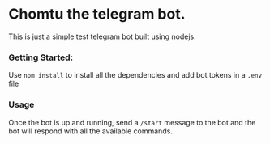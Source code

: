# Chomtu the telegram bot.
This is just a simple test telegram bot built using nodejs.

### Getting Started:
Use `npm install` to install all the dependencies and add bot tokens in a `.env` file

### Usage
Once the bot is up and running, send a `/start` message to the bot and the bot will respond with all the available commands.
